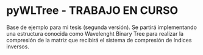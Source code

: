 # pyWLTree - TRABAJO EN CURSO
Base de ejemplo para mi tesis (segunda versión). Se partirá implementando una estructura conocida como Wavelenght Binary Tree para realizar la compresión de la matriz que recibirá el sistema de compresión de índices inversos.
